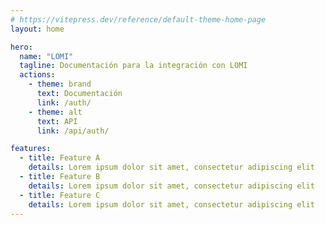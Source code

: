 ```yaml
---
# https://vitepress.dev/reference/default-theme-home-page
layout: home

hero:
  name: "LOMI"
  tagline: Documentación para la integración con LOMI 
  actions:
    - theme: brand
      text: Documentación
      link: /auth/
    - theme: alt
      text: API
      link: /api/auth/

features:
  - title: Feature A
    details: Lorem ipsum dolor sit amet, consectetur adipiscing elit
  - title: Feature B
    details: Lorem ipsum dolor sit amet, consectetur adipiscing elit
  - title: Feature C
    details: Lorem ipsum dolor sit amet, consectetur adipiscing elit
---
```


